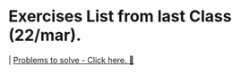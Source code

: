 #  Exercises List from last Class (22/mar). 

<a src='https://docs.google.com/document/d/e/2PACX-1vSheh1VOekujDKUUWt7HIB7eim4x8kf-UdtGpKiYNlMeo5m6O_7Ijx9bFe9PwqkkSylV3K3tyoL3ASh/pub' alt='exercises'> | <u>Problems to solve<u> - Click here. 🔗 </a>


